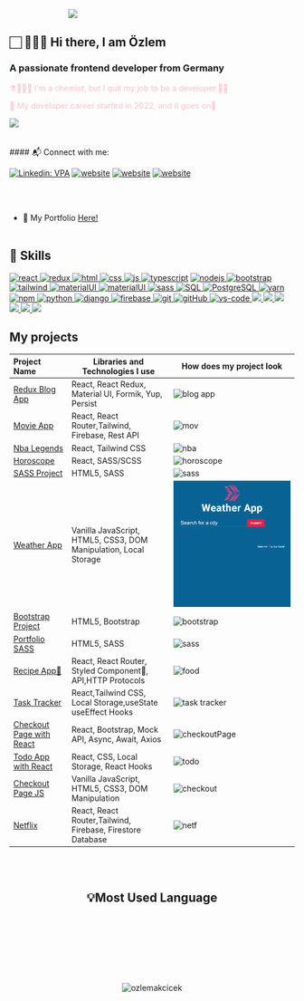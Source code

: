 <img src="https://media.giphy.com/media/INzpQ0mfFZMSWq4xK7/giphy.gif" align="right" width="400"></br>
##   🏻‍  🤗👋🏻  Hi there, I am Özlem

<h3 color="red">A passionate frontend developer from Germany</h3>

<font color="pink"> ⚗️🔬🥼🧪 I'm a chemist, but I quit my job to be a developer.👩‍💻 </font>
</br>

<font color="pink"> 🤩 My developer career started in 2022, and it goes on🚀 </font>
</br>

![](https://komarev.com/ghpvc/?username=ozlemakcicek&color=red&style=for-the-badge)

</br>
#### 📬 Connect with me:

[![Linkedin: VPA](https://img.shields.io/badge/linkedin-%230077B5.svg?&style=for-the-badge&logo=linkedin&logoColor=white)](https://www.linkedin.com/in/ozlemakcicek/)
[![website](https://img.shields.io/badge/gmail-f1f2f6.svg?&style=for-the-badge&logo=gmail&logoColor=red)](mailto:ozlemakcicek83@gmail.com)
[![website](https://img.shields.io/badge/xing-7fff00.svg?&style=for-the-badge&logo=xing&logoColor=grün)](https://www.xing.com/profile/ozlem_akcicek/)
[![website](https://img.shields.io/badge/instagram-ff1493.svg?&style=for-the-badge&logo=instagram&logoColor=pink)](https://www.instagram.com/dev.ozlemakc/)


</br></br>
- 💫 My Portfolio  <a href="https://portfolio-ivory-one-98.vercel.app/" target="blank"> Here! </a> 
</br></br>


## 🚀 Skills
<p>
<a href="#" target="_blank"> <img src="https://cdn.icon-icons.com/icons2/2415/PNG/512/react_original_wordmark_logo_icon_146375.png" alt="react" width="50"/> </a> 
<a href="#" target="_blank"> <img src="https://user-images.githubusercontent.com/25181517/187896150-cc1dcb12-d490-445c-8e4d-1275cd2388d6.png" alt="redux" width="50"/> </a> 
<a href="#" target="_blank"> <img src="https://www.svgrepo.com/show/353884/html-5.svg" alt="html" height="50"/> </a> 
<a href="#" target="_blank"> <img src="https://www.svgrepo.com/show/303263/css3-logo.svg" alt="css" height="50"/> </a> 
<a href="#" target="_blank"> <img src="https://cdn.icon-icons.com/icons2/2108/PNG/512/javascript_icon_130900.png" alt="js" height="50"/> </a> 
<a href="#" target="_blank"> <img src="https://user-images.githubusercontent.com/25181517/183890598-19a0ac2d-e88a-4005-a8df-1ee36782fde1.png" alt="typescript" height="50"/></a> <a href="#" target="_blank"> <img src="https://user-images.githubusercontent.com/25181517/183568594-85e280a7-0d7e-4d1a-9028-c8c2209e073c.png" alt="nodejs" height="60"/> </a> <a href="#" target="_blank"> <img src="https://user-images.githubusercontent.com/25181517/183898054-b3d693d4-dafb-4808-a509-bab54cf5de34.png" alt="bootstrap" height="50"/> </a><a href="#" target="_blank"> <img src="https://user-images.githubusercontent.com/25181517/202896760-337261ed-ee92-4979-84c4-d4b829c7355d.png" alt="tailwind" height="50"/> </a> <a href="#" target="_blank"> <img src="https://user-images.githubusercontent.com/25181517/190887639-d0ba4ec9-ddbe-45dd-bea1-4db83846503e.png" alt="materialUI" height="50"/> </a> <a href="#" target="_blank"> <img src="https://user-images.githubusercontent.com/25181517/189716630-fe6c084c-6c66-43af-aa49-64c8aea4a5c2.png" alt="materialUI" height="50"/> </a> <a href="#" target="_blank"> <img src="https://user-images.githubusercontent.com/25181517/192158956-48192682-23d5-4bfc-9dfb-6511ade346bc.png" alt="sass" height="50"/> </a> 
<a href="#" target="_blank"> <img src="[https://cdn.icon-icons.com/icons2/2415/PNG/512/mysql_original_wordmark_logo_icon_146417.png](https://chrstn67.github.io/images/sql_fond_noir.png)" alt="SQL" height="50"/> </a> <a href="#" target="_blank"> <img src="https://www.vectorlogo.zone/logos/postgresql/postgresql-ar21.svg" alt="PostgreSQL" height="50"/> </a> <a href="#" target="_blank"> <img src="https://user-images.githubusercontent.com/25181517/183049794-a3dfaddd-22ee-4ffe-b0b4-549ccd4879f9.png" alt="yarn" height="50"/> </a><a href="#" target="_blank"> <img src="https://user-images.githubusercontent.com/25181517/121401671-49102800-c959-11eb-9f6f-74d49a5e1774.png" alt="npm" height="60"/> </a> <a href="#" target="_blank"> <img src="https://www.python.org/static/img/python-logo.png" alt="python" width="150"/> </a>  <a href="#" target="_blank"> <img src="https://cdn.icon-icons.com/icons2/2415/PNG/512/django_plain_logo_icon_146558.png" alt="django" height="60"/> </a> <a href="#" target="_blank"> <img src="https://user-images.githubusercontent.com/25181517/189716855-2c69ca7a-5149-4647-936d-780610911353.png" alt="firebase" height="50"/> </a> <a href="#" target="_blank"> <img src="https://www.vectorlogo.zone/logos/git-scm/git-scm-icon.svg" alt="git" height="50"/> </a> <a href="#" target="_blank"> <img src="https://www.svgrepo.com/show/349375/github.svg" alt="gitHub" height="50"/> </a> <a href="#" target="_blank"> <img src="https://user-images.githubusercontent.com/25181517/192108891-d86b6220-e232-423a-bf5f-90903e6887c3.png" alt="vs-code" height="50"/> </a> <a href="#" target="_blank"> <img src="https://user-images.githubusercontent.com/25181517/183912952-83784e94-629d-4c34-a961-ae2ae795b662.png" height="40"/> </a><a href="#" target="_blank"> <img src="https://www.svgrepo.com/show/354354/slack-icon.svg" height="45"/> </a><a href="#" target="_blank"> <img src="https://user-images.githubusercontent.com/25181517/192109061-e138ca71-337c-4019-8d42-4792fdaa7128.png" height="45"/> </a><a href="#" target="_blank"> <img src="https://user-images.githubusercontent.com/25181517/186884152-ae609cca-8cf1-4175-8d60-1ce1fa078ca2.png" height="45"/> </a><a href="#" target="_blank"> <img src="https://user-images.githubusercontent.com/25181517/183911544-95ad6ba7-09bf-4040-ac44-0adafedb9616.png" height="45"/> </a><a href="#" target="_blank"> <img src="https://user-images.githubusercontent.com/25181517/117207330-263ba280-adf4-11eb-9b97-0ac5b40bc3be.png" height="45"/> </a>


## My projects
  Project Name       |Libraries and Technologies I use     |How does my project look   
:-------------------------|-------------------------|-------------------------
[Redux Blog App](https://my-blog-app-one-eta.vercel.app/)| React, React Redux, Material UI, Formik, Yup, Persist |![blog app](https://github.com/ozlemakcicek/myBlogApp/blob/main/BlogApp%20Gif.gif)
[Movie App](https://movie-app-phi-peach.vercel.app/)| React, React Router,Tailwind, Firebase, Rest API|![mov](https://github.com/ozlemakcicek/MovieApp/blob/main/movie-app.gif)
[Nba Legends](https://my-nba-legends.vercel.app/)| React, Tailwind CSS |![nba](https://github.com/ozlemakcicek/my-NBA-Legends/blob/master/nba-legends.gif)
[Horoscope](https://de-04-horoscope-proj.vercel.app/)| React, SASS/SCSS |![horoscope](https://github.com/ozlemakcicek/DE-04-Horoscope-Proj/blob/main/Horoscope%20Gif.gif)
[SASS Project](https://sass-project-omega.vercel.app/)|  HTML5, SASS |![sass](https://github.com/ozlemakcicek/My-SassProj)
[Weather App](https://my-weather-app-lilac-ten.vercel.app/)| Vanilla JavaScript, HTML5, CSS3, DOM Manipulation, Local Storage |![video](https://github.com/ozlemakcicek/my-WeatherApp/blob/master/weather_app.gif)
[Bootstrap Project](https://bootstrap-project-nu.vercel.app/)|  HTML5, Bootstrap |![bootstrap](https://github.com/ozlemakcicek/Bootstrap_Project/blob/main/Bootstrap%20Project%20Gif.gif)
[Portfolio SASS ](https://bengin34.github.io/Portfolio-Page-Sass-Project/index.html)|  HTML5, SASS|![sass](https://user-images.githubusercontent.com/118957608/221443026-51e47633-23a6-4c56-8dd7-cb9590b2a217.gif)
[Recipe App💅](https://7-recipe-app.vercel.app/)| React, React Router, Styled Component💅, API,HTTP Protocols|![food](https://user-images.githubusercontent.com/118957608/223141049-b7695491-a57c-43e6-9d5b-7bd55672d135.gif)
[Task Tracker ](https://task-tracker-xi-five.vercel.app/)| React,Tailwind CSS, Local Storage,useState useEffect Hooks|![task tracker](https://user-images.githubusercontent.com/118957608/222405166-6323a946-f0a0-41b0-8b23-f61def147c5a.gif)
[Checkout Page with React](https://react-checkout-page.vercel.app)| React, Bootstrap, Mock API, Async, Await, Axios|![checkoutPage](https://user-images.githubusercontent.com/118957608/221439741-d02bceab-5b30-4b86-a26e-6eae9531657d.gif)
[Todo App with React](https://todo-list-react-bengin34.vercel.app/)| React, CSS, Local Storage, React Hooks|![todo](https://user-images.githubusercontent.com/118957608/222153239-9a73cc42-22f3-4910-bc9c-e668ec0f7494.gif)
[Checkout Page JS](https://bengin34.github.io/CheckoutPage/)|  Vanilla JavaScript, HTML5, CSS3, DOM Manipulation|![checkout](https://user-images.githubusercontent.com/118957608/213875489-18766d2e-e63f-4434-bdf7-9f5e578edd98.png)
[Netflix](https://netflix-basic-three.vercel.app/)| React, React Router,Tailwind, Firebase, Firestore Database|![netf](https://user-images.githubusercontent.com/118957608/226092423-9d9cd68f-75e2-42b1-8597-0807c882522a.gif)
</div>
</br>
<br>

<h2 align="center">💡Most Used Language</h2>
<div  align="center">
<br/>
<img
     src="https://github-readme-stats.vercel.app/api/top-langs?username=ozlemakcicek&theme=blue-green"
     alt=""
     /> </br></br></br>
<img
     src="https://github-readme-stats.vercel.app/api?username=ozlemakcicek&theme=blue-green"
     alt=""
     /> <br/><br/><br/> 
  <img align="center" src="https://github-readme-streak-stats.herokuapp.com/?user=ozlemakcicek&theme=blue-green" alt="ozlemakcicek" />

</div>



